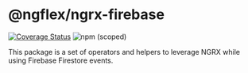 # @ngflex/ngrx-firebase

[![Coverage Status](https://coveralls.io/repos/github/flyflex/ngflex-ngrx-firebase/badge.svg?branch=master)](https://coveralls.io/github/flyflex/ngflex-ngrx-firebase?branch=master)
![npm (scoped)](https://img.shields.io/npm/v/@ngflex/ngrx-firebase?style=flat-square)

This package is a set of operators and helpers to leverage NGRX while using Firebase Firestore events.

